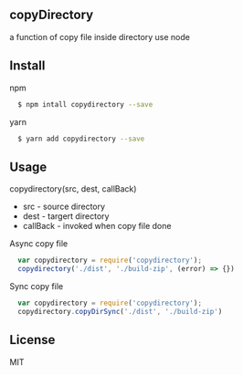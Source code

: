 ## copyDirectory
a function of copy file inside directory use node

## Install 
npm
```bash
  $ npm intall copydirectory --save
```

yarn 
```bash 
  $ yarn add copydirectory --save
```

## Usage
copydirectory(src, dest, callBack)
  * src - source directory
  * dest - targert directory
  * callBack - invoked when copy file done

Async copy file
```js
  var copydirectory = require('copydirectory');
  copydirectory('./dist', './build-zip', (error) => {})
```
Sync copy file 
```js
  var copydirectory = require('copydirectory');
  copydirectory.copyDirSync('./dist', './build-zip')
```

## License
MIT
